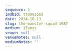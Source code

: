 ```yaml
---
sequence: 1
imdbId: tt0093560
date: 2024-10-13
slug: the-monster-squad-1987
medium: iTunes
venue: null
venueNotes: null
mediumNotes: ''
---
```


